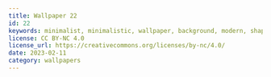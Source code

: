 ```yaml
---
title: Wallpaper 22
id: 22
keywords: minimalist, minimalistic, wallpaper, background, modern, shapes
license: CC BY-NC 4.0
license_url: https://creativecommons.org/licenses/by-nc/4.0/
date: 2023-02-11
category: wallpapers
---
```

